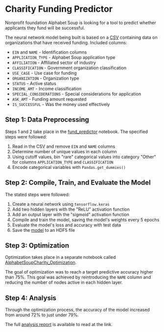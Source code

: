 # Charity Funding Predictor
Nonprofit foundation Alphabet Soup is looking for a tool to predict whether applicants they fund will be successful. 

The neural network model being built is based on a [CSV](Resources/charity_data.csv) containing data on organizations that have received funding. Included columns:

* `EIN` and `NAME` - Identification columns
* `APPLICATION_TYPE` - Alphabet Soup application type
* `AFFILIATION` - Affiliated sector of industry
* `CLASSIFICATION` - Government organization classification
* `USE_CASE` - Use case for funding
* `ORGANIZATION` - Organization type
* `STATUS` - Active status
* `INCOME_AMT` - Income classification
* `SPECIAL_CONSIDERATIONS` - Special considerations for application
* `ASK_AMT` - Funding amount requested
* `IS_SUCCESSFUL` - Was the money used effectively

## Step 1: Data Preprocessing
Steps 1 and 2 take place in the [fund_predictor](fund_predictor.ipynb) notebook. The specified steps were followed:

1. Read in the CSV and remove `EIN` and `NAME` columns
2. Determine number of unique values in each column
3. Using cutoff values, bin "rare" categorical values into category "Other" for columns `APPLICATION_TYPE` and `CLASSIFICATION`
4. Encode categorical variables with `Pandas.get_dummies()`

## Step 2: Compile, Train, and Evaluate the Model
The stated steps were followed:

1. Create a neural network using `tensorflow.keras`
2. Add two hidden layers with the "ReLU" activation function
3. Add an output layer with the "sigmoid" activation function
4. Compile and train the model, saving the model's weights every 5 epochs
5. Evaluate the model's loss and accuracy with test data
6. Save the [model](Model/AlphabetSoupCharity.h5) to an HDF5 file

## Step 3: Optimization
Optimization takes place in a separate notebook called [AlphabetSoupCharity_Optimization](AlphabetSoupCharity_Optimization.ipynb).

The goal of optimization was to reach a target predictive accuracy higher than 75%. This goal was achieved by reintroducing the `NAME` column and reducing the number of nodes active in each hidden layer. 

## Step 4: Analysis 
Through the optimization process, the accuracy of the model increased from around 72% to just under 79%.

The full [analysis report](AlphabetSoup_Analysis.md) is available to read at the link. 